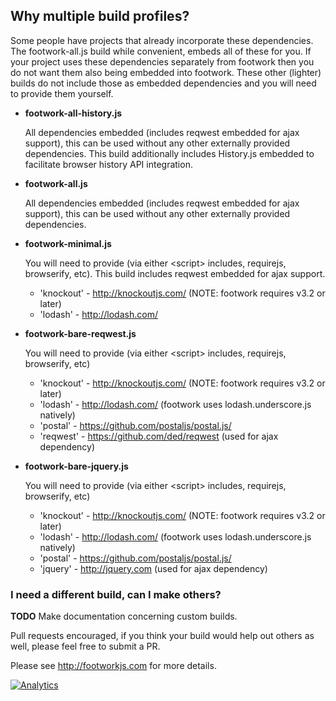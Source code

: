 ## Why multiple build profiles?

  Some people have projects that already incorporate these
  dependencies. The footwork-all.js build while convenient, embeds
  all of these for you. If your project uses these dependencies
  separately from footwork then you do not want them also being
  embedded into footwork. These other (lighter) builds do not include
  those as embedded dependencies and you will need to provide them
  yourself.

* **footwork-all-history.js**

    All dependencies embedded (includes reqwest embedded for ajax support), this can be used without any other externally provided dependencies. This build additionally includes History.js embedded to facilitate browser history API integration.

* **footwork-all.js**

    All dependencies embedded (includes reqwest embedded for ajax support), this can be used without any other externally provided dependencies.

* **footwork-minimal.js**

    You will need to provide (via either &lt;script&gt; includes, requirejs, browserify, etc). This build includes reqwest embedded for ajax support.
    * 'knockout' - http://knockoutjs.com/ (NOTE: footwork requires v3.2 or later)
    * 'lodash' - http://lodash.com/

* **footwork-bare-reqwest.js**

    You will need to provide (via either &lt;script&gt; includes, requirejs, browserify, etc)
    * 'knockout' - http://knockoutjs.com/ (NOTE: footwork requires v3.2 or later)
    * 'lodash' - http://lodash.com/ (footwork uses lodash.underscore.js natively)
    * 'postal' - https://github.com/postaljs/postal.js/
    * 'reqwest' - https://github.com/ded/reqwest (used for ajax dependency)

* **footwork-bare-jquery.js**

    You will need to provide (via either &lt;script&gt; includes, requirejs, browserify, etc)
    * 'knockout' - http://knockoutjs.com/ (NOTE: footwork requires v3.2 or later)
    * 'lodash' - http://lodash.com/ (footwork uses lodash.underscore.js natively)
    * 'postal' - https://github.com/postaljs/postal.js/
    * 'jquery' - http://jquery.com (used for ajax dependency)

### I need a different build, can I make others?
  
  **TODO** Make documentation concerning custom builds.

Pull requests encouraged, if you think your build would help out others as well, please feel free to submit a PR.

Please see http://footworkjs.com for more details.

[![Analytics](https://ga-beacon.appspot.com/UA-52543452-1/footwork/GITHUB-DIST)](https://github.com/reflectiveSingleton/ga-beacon)
